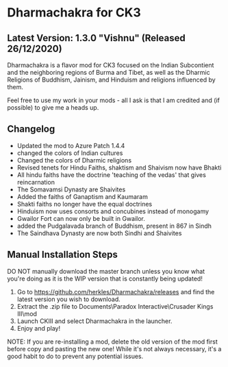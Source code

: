 # Dharmachakra for CK3

## Latest Version: 1.3.0 "Vishnu" (Released 26/12/2020)

Dharmachakra is a flavor mod for CK3 focused on the Indian Subcontient and the neighboring regions of Burma and Tibet, as well as the Dharmic Religions of Buddhism, Jainism, and Hinduism and religions influenced by them.

Feel free to use my work in your mods - all I ask is that I am credited and (if possible) to give me a heads up.

## Changelog

- Updated the mod to Azure Patch 1.4.4
- changed the colors of Indian cultures
- Changed the colors of Dharmic religions
- Revised tenets for Hindu Faiths, shaktism and Shaivism now have Bhakti
- All hindu faiths have the doctrine 'teaching of the vedas' that gives reincarnation
- The Somavamsi Dynasty are Shaivites
- Added the faiths of Ganaptism and Kaumaram
- Shakti faiths no longer have the equal doctrines
- Hinduism now uses consorts and concubines instead of monogamy
- Gwailor Fort can now only be built in Gwailor.
- added the Pudgalavada branch of Buddhism, present in 867 in Sindh
- The Saindhava Dynasty are now both Sindhi and Shaivites

## Manual Installation Steps

DO NOT manually download the master branch unless you know what you're doing as it is the WIP version that is constantly being updated!

1. Go to <https://github.com/herkles/Dharmachakra/releases> and find the latest version you wish to download.
2. Extract the .zip file to Documents\Paradox Interactive\Crusader Kings III\mod
3. Launch CKIII and select Dharmachakra in the launcher.
4. Enjoy and play!

NOTE: If you are re-installing a mod, delete the old version of the mod first before copy and pasting the new one! While it's not always necessary, it's a good habit to do to prevent any potential issues.
